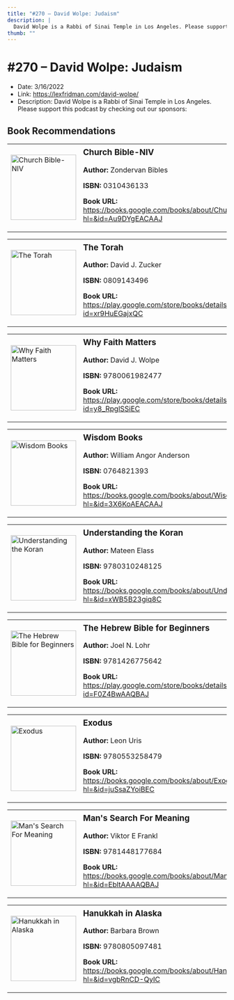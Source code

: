 ```yaml
---
title: "#270 – David Wolpe: Judaism"
description: |
  David Wolpe is a Rabbi of Sinai Temple in Los Angeles. Please support this podcast by checking out our sponsors:"
thumb: ""
---
```


# #270 – David Wolpe: Judaism

  - Date: 3/16/2022
  - Link: https://lexfridman.com/david-wolpe/
  - Description: David Wolpe is a Rabbi of Sinai Temple in Los Angeles. Please support this podcast by checking out our sponsors:

## Book Recommendations

<table style="border: none;"><tr style="border: none;"><td style="border: none;"><img src="http://books.google.com/books/content?id=Au9DYgEACAAJ&printsec=frontcover&img=1&zoom=1&source=gbs_api" alt="Church Bible-NIV" width="150" style="vertical-align: top;"></td><td style="border: none; vertical-align: top;"><h3 style='margin-top: 5'>Church Bible-NIV</h3><p><strong>Author:</strong> Zondervan Bibles</p><p><strong>ISBN:</strong> 0310436133</p><p><strong>Book URL:</strong> <a href="https://books.google.com/books/about/Church_Bible_NIV.html?hl=&id=Au9DYgEACAAJ">https://books.google.com/books/about/Church_Bible_NIV.html?hl=&id=Au9DYgEACAAJ</a></p></td></tr></table>
<table style="border: none;"><tr style="border: none;"><td style="border: none;"><img src="http://books.google.com/books/content?id=xr9HuEGajxQC&printsec=frontcover&img=1&zoom=1&edge=curl&source=gbs_api" alt="The Torah" width="150" style="vertical-align: top;"></td><td style="border: none; vertical-align: top;"><h3 style='margin-top: 5'>The Torah</h3><p><strong>Author:</strong> David J. Zucker</p><p><strong>ISBN:</strong> 0809143496</p><p><strong>Book URL:</strong> <a href="https://play.google.com/store/books/details?id=xr9HuEGajxQC">https://play.google.com/store/books/details?id=xr9HuEGajxQC</a></p></td></tr></table>
<table style="border: none;"><tr style="border: none;"><td style="border: none;"><img src="http://books.google.com/books/content?id=y8_RpglSSiEC&printsec=frontcover&img=1&zoom=1&edge=curl&source=gbs_api" alt="Why Faith Matters" width="150" style="vertical-align: top;"></td><td style="border: none; vertical-align: top;"><h3 style='margin-top: 5'>Why Faith Matters</h3><p><strong>Author:</strong> David J. Wolpe</p><p><strong>ISBN:</strong> 9780061982477</p><p><strong>Book URL:</strong> <a href="https://play.google.com/store/books/details?id=y8_RpglSSiEC">https://play.google.com/store/books/details?id=y8_RpglSSiEC</a></p></td></tr></table>
<table style="border: none;"><tr style="border: none;"><td style="border: none;"><img src="http://books.google.com/books/content?id=3X6KoAEACAAJ&printsec=frontcover&img=1&zoom=1&source=gbs_api" alt="Wisdom Books" width="150" style="vertical-align: top;"></td><td style="border: none; vertical-align: top;"><h3 style='margin-top: 5'>Wisdom Books</h3><p><strong>Author:</strong> William Angor Anderson</p><p><strong>ISBN:</strong> 0764821393</p><p><strong>Book URL:</strong> <a href="https://books.google.com/books/about/Wisdom_Books.html?hl=&id=3X6KoAEACAAJ">https://books.google.com/books/about/Wisdom_Books.html?hl=&id=3X6KoAEACAAJ</a></p></td></tr></table>
<table style="border: none;"><tr style="border: none;"><td style="border: none;"><img src="http://books.google.com/books/content?id=xWB5B23giq8C&printsec=frontcover&img=1&zoom=1&edge=curl&source=gbs_api" alt="Understanding the Koran" width="150" style="vertical-align: top;"></td><td style="border: none; vertical-align: top;"><h3 style='margin-top: 5'>Understanding the Koran</h3><p><strong>Author:</strong> Mateen Elass</p><p><strong>ISBN:</strong> 9780310248125</p><p><strong>Book URL:</strong> <a href="https://books.google.com/books/about/Understanding_the_Koran.html?hl=&id=xWB5B23giq8C">https://books.google.com/books/about/Understanding_the_Koran.html?hl=&id=xWB5B23giq8C</a></p></td></tr></table>
<table style="border: none;"><tr style="border: none;"><td style="border: none;"><img src="http://books.google.com/books/content?id=F0Z4BwAAQBAJ&printsec=frontcover&img=1&zoom=1&edge=curl&source=gbs_api" alt="The Hebrew Bible for Beginners" width="150" style="vertical-align: top;"></td><td style="border: none; vertical-align: top;"><h3 style='margin-top: 5'>The Hebrew Bible for Beginners</h3><p><strong>Author:</strong> Joel N. Lohr</p><p><strong>ISBN:</strong> 9781426775642</p><p><strong>Book URL:</strong> <a href="https://play.google.com/store/books/details?id=F0Z4BwAAQBAJ">https://play.google.com/store/books/details?id=F0Z4BwAAQBAJ</a></p></td></tr></table>
<table style="border: none;"><tr style="border: none;"><td style="border: none;"><img src="http://books.google.com/books/content?id=juSsaZYoiBEC&printsec=frontcover&img=1&zoom=1&edge=curl&source=gbs_api" alt="Exodus" width="150" style="vertical-align: top;"></td><td style="border: none; vertical-align: top;"><h3 style='margin-top: 5'>Exodus</h3><p><strong>Author:</strong> Leon Uris</p><p><strong>ISBN:</strong> 9780553258479</p><p><strong>Book URL:</strong> <a href="https://books.google.com/books/about/Exodus.html?hl=&id=juSsaZYoiBEC">https://books.google.com/books/about/Exodus.html?hl=&id=juSsaZYoiBEC</a></p></td></tr></table>
<table style="border: none;"><tr style="border: none;"><td style="border: none;"><img src="http://books.google.com/books/content?id=EbltAAAAQBAJ&printsec=frontcover&img=1&zoom=1&source=gbs_api" alt="Man's Search For Meaning" width="150" style="vertical-align: top;"></td><td style="border: none; vertical-align: top;"><h3 style='margin-top: 5'>Man's Search For Meaning</h3><p><strong>Author:</strong> Viktor E Frankl</p><p><strong>ISBN:</strong> 9781448177684</p><p><strong>Book URL:</strong> <a href="https://books.google.com/books/about/Man_s_Search_For_Meaning.html?hl=&id=EbltAAAAQBAJ">https://books.google.com/books/about/Man_s_Search_For_Meaning.html?hl=&id=EbltAAAAQBAJ</a></p></td></tr></table>
<table style="border: none;"><tr style="border: none;"><td style="border: none;"><img src="http://books.google.com/books/content?id=vgbRnCD-QyIC&printsec=frontcover&img=1&zoom=1&edge=curl&source=gbs_api" alt="Hanukkah in Alaska" width="150" style="vertical-align: top;"></td><td style="border: none; vertical-align: top;"><h3 style='margin-top: 5'>Hanukkah in Alaska</h3><p><strong>Author:</strong> Barbara Brown</p><p><strong>ISBN:</strong> 9780805097481</p><p><strong>Book URL:</strong> <a href="https://books.google.com/books/about/Hanukkah_in_Alaska.html?hl=&id=vgbRnCD-QyIC">https://books.google.com/books/about/Hanukkah_in_Alaska.html?hl=&id=vgbRnCD-QyIC</a></p></td></tr></table>
